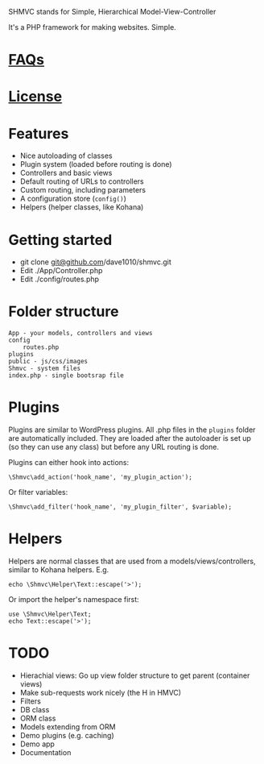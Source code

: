 SHMVC stands for Simple, Hierarchical Model-View-Controller

It's a PHP framework for making websites. Simple.

# [FAQs](https://github.com/dave1010/shmvc/blob/master/FAQs.md)

# [License](https://github.com/dave1010/shmvc/blob/master/LICENSE.txt)

# Features

- Nice autoloading of classes
- Plugin system (loaded before routing is done)
- Controllers and basic views
- Default routing of URLs to controllers
- Custom routing, including parameters
- A configuration store (`config()`)
- Helpers (helper classes, like Kohana)

# Getting started

- git clone git@github.com/dave1010/shmvc.git
- Edit ./App/Controller.php
- Edit ./config/routes.php

# Folder structure

    App - your models, controllers and views
    config
    	routes.php
    plugins
    public - js/css/images
    Shmvc - system files
    index.php - single bootsrap file

# Plugins

Plugins are similar to WordPress plugins. All .php files in the `plugins` folder are automatically included. They are loaded after the autoloader is set up (so they can use any class) but before any URL routing is done.

Plugins can either hook into actions:

    \Shmvc\add_action('hook_name', 'my_plugin_action');

Or filter variables:

    \Shmvc\add_filter('hook_name', 'my_plugin_filter', $variable);

# Helpers

Helpers are normal classes that are used from a models/views/controllers, similar to Kohana helpers. E.g.

    echo \Shmvc\Helper\Text::escape('>');

Or import the helper's namespace first:

    use \Shmvc\Helper\Text;
    echo Text::escape('>');

# TODO

- Hierachial views: Go up view folder structure to get parent (container views)
- Make sub-requests work nicely (the H in HMVC)
- Filters
- DB class
- ORM class
- Models extending from ORM
- Demo plugins (e.g. caching)
- Demo app
- Documentation



